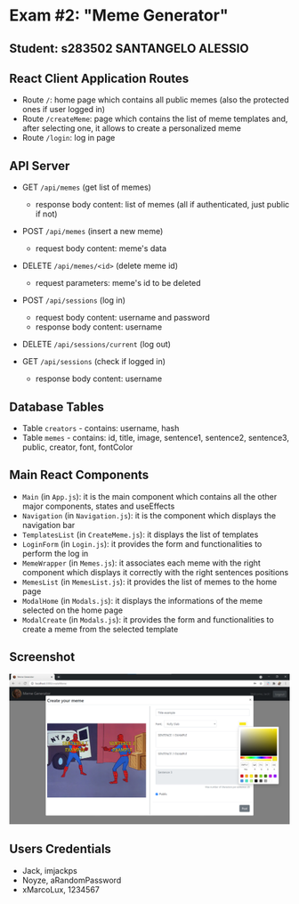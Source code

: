 # Exam #2: "Meme Generator"
## Student: s283502 SANTANGELO ALESSIO 

## React Client Application Routes

- Route `/`: home page which contains all public memes (also the protected ones if user logged in)
- Route `/createMeme`: page which contains the list of meme templates and, after selecting one, it allows to create a personalized meme
- Route `/login`: log in page

## API Server

- GET `/api/memes` (get list of memes)
  - response body content: list of memes (all if authenticated, just public if not)

- POST `/api/memes` (insert a new meme)
  - request body content: meme's data

- DELETE `/api/memes/<id>` (delete meme id)
  - request parameters: meme's id to be deleted

- POST `/api/sessions` (log in)
  - request body content: username and password
  - response body content: username

- DELETE `/api/sessions/current` (log out)

- GET `/api/sessions` (check if logged in)
  - response body content: username

## Database Tables

- Table `creators` - contains: username, hash
- Table `memes` - contains: id, title, image, sentence1, sentence2, sentence3, public, creator, font, fontColor

## Main React Components

- `Main` (in `App.js`): it is the main component which contains all the other major components, states and useEffects
- `Navigation` (in `Navigation.js`): it is the component which displays the navigation bar
- `TemplatesList` (in `CreateMeme.js`): it displays the list of templates
- `LoginForm` (in `Login.js`): it provides the form and functionalities to perform the log in
- `MemeWrapper` (in `Memes.js`): it associates each meme with the right component which displays it correctly with the right sentences positions
- `MemesList` (in `MemesList.js`): it provides the list of memes to the home page
- `ModalHome` (in `Modals.js`): it displays the informations of the meme selected on the home page
- `ModalCreate` (in `Modals.js`): it provides the form and functionalities to create a meme from the selected template

## Screenshot

![Screenshot](./img/CreateMemeForm.png)

## Users Credentials

- Jack, imjackps
- Noyze, aRandomPassword
- xMarcoLux, 1234567
